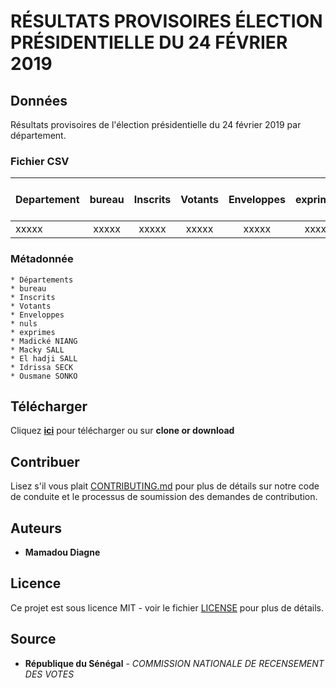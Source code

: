 # RÉSULTATS PROVISOIRES ÉLECTION PRÉSIDENTIELLE DU 24 FÉVRIER 2019

## Données

Résultats provisoires de l'élection présidentielle du 24 février 2019 par département.

### Fichier CSV

| Departement | bureau | Inscrits | Votants | Enveloppes | exprimes | Madické NIANG | Macky SALL | El hadji SALL | Idrissa SECK | Ousmane SONKO |
| --------- |:-----:|:-----:|:-----:|:-----:|:-----:|:-----:|:-----:|:-----:|:-----:|:-----:|
|   xxxxx   | xxxxx | xxxxx | xxxxx | xxxxx | xxxxx | xxxxx | xxxxx | xxxxx | xxxxx | xxxxx |

### Métadonnée
```
* Départements
* bureau
* Inscrits
* Votants
* Enveloppes
* nuls
* exprimes
* Madické NIANG
* Macky SALL
* El hadji SALL
* Idrissa SECK
* Ousmane SONKO
```

## Télécharger

Cliquez [**ici**](https://github.com/senegalouvert/RESULTATS-PROVISOIRES-2019/archive/master.zip) pour télécharger ou sur **clone or download**

## Contribuer

Lisez s'il vous plait [CONTRIBUTING.md](CONTRIBUTING.md) pour plus de détails sur notre code de conduite et le processus de soumission des demandes de contribution.

## Auteurs

* **Mamadou Diagne**

## Licence

Ce projet est sous licence MIT - voir le fichier [LICENSE](LICENSE) pour plus de détails.

## Source

* **République du Sénégal** - *COMMISSION NATIONALE DE RECENSEMENT DES VOTES*